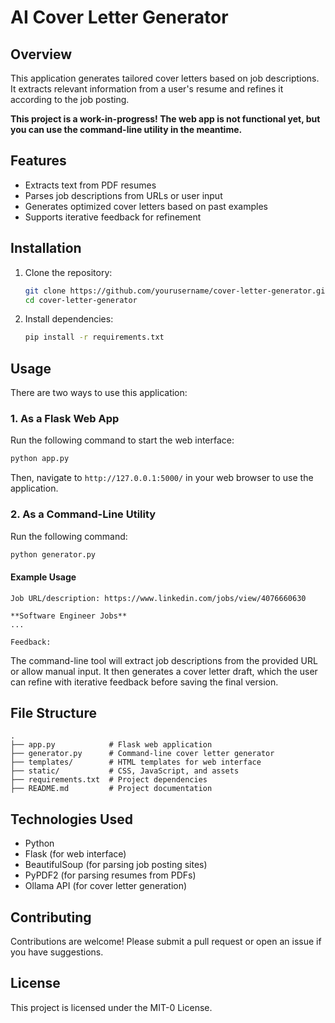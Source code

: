 # AI Cover Letter Generator

## Overview

This application generates tailored cover letters based on job descriptions. It extracts relevant information from a user's resume and refines it according to the job posting.

**This project is a work-in-progress! The web app is not functional yet, but you can use the command-line utility in the meantime.**

## Features

- Extracts text from PDF resumes
- Parses job descriptions from URLs or user input
- Generates optimized cover letters based on past examples
- Supports iterative feedback for refinement

## Installation

1. Clone the repository:
   ```sh
   git clone https://github.com/yourusername/cover-letter-generator.git
   cd cover-letter-generator
   ```
2. Install dependencies:
   ```sh
   pip install -r requirements.txt
   ```

## Usage

There are two ways to use this application:

### 1. As a Flask Web App

Run the following command to start the web interface:

```sh
python app.py
```

Then, navigate to `http://127.0.0.1:5000/` in your web browser to use the application.

### 2. As a Command-Line Utility

Run the following command:

```sh
python generator.py
```

#### Example Usage

```
Job URL/description: https://www.linkedin.com/jobs/view/4076660630

**Software Engineer Jobs**
...

Feedback:
```

The command-line tool will extract job descriptions from the provided URL or allow manual input. It then generates a cover letter draft, which the user can refine with iterative feedback before saving the final version.

## File Structure

```
.
├── app.py            # Flask web application
├── generator.py      # Command-line cover letter generator
├── templates/        # HTML templates for web interface
├── static/           # CSS, JavaScript, and assets
├── requirements.txt  # Project dependencies
├── README.md         # Project documentation
```

## Technologies Used

- Python
- Flask (for web interface)
- BeautifulSoup (for parsing job posting sites)
- PyPDF2 (for parsing resumes from PDFs)
- Ollama API (for cover letter generation)

## Contributing

Contributions are welcome! Please submit a pull request or open an issue if you have suggestions.

## License

This project is licensed under the MIT-0 License.
